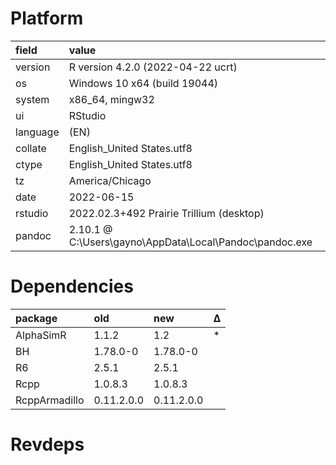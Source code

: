 # Platform

|field    |value                                                   |
|:--------|:-------------------------------------------------------|
|version  |R version 4.2.0 (2022-04-22 ucrt)                       |
|os       |Windows 10 x64 (build 19044)                            |
|system   |x86_64, mingw32                                         |
|ui       |RStudio                                                 |
|language |(EN)                                                    |
|collate  |English_United States.utf8                              |
|ctype    |English_United States.utf8                              |
|tz       |America/Chicago                                         |
|date     |2022-06-15                                              |
|rstudio  |2022.02.3+492 Prairie Trillium (desktop)                |
|pandoc   |2.10.1 @ C:\Users\gayno\AppData\Local\Pandoc\pandoc.exe |

# Dependencies

|package       |old        |new        |Δ  |
|:-------------|:----------|:----------|:--|
|AlphaSimR     |1.1.2      |1.2        |*  |
|BH            |1.78.0-0   |1.78.0-0   |   |
|R6            |2.5.1      |2.5.1      |   |
|Rcpp          |1.0.8.3    |1.0.8.3    |   |
|RcppArmadillo |0.11.2.0.0 |0.11.2.0.0 |   |

# Revdeps


